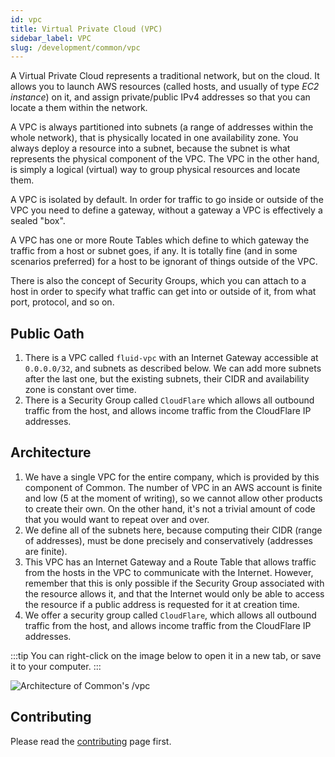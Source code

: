 ```yaml
---
id: vpc
title: Virtual Private Cloud (VPC)
sidebar_label: VPC
slug: /development/common/vpc
---
```


A Virtual Private Cloud represents a traditional network,
but on the cloud.
It allows you to launch AWS resources
(called hosts, and usually of type _EC2 instance_) on it,
and assign private/public IPv4 addresses
so that you can locate a them within the network.

A VPC is always partitioned into subnets
(a range of addresses within the whole network),
that is physically located in one availability zone.
You always deploy a resource into a subnet,
because the subnet is what represents the physical component of the VPC.
The VPC in the other hand,
is simply a logical (virtual) way to group physical resources
and locate them.

A VPC is isolated by default.
In order for traffic to go inside or outside of the VPC
you need to define a gateway,
without a gateway a VPC is effectively a sealed "box".

A VPC has one or more Route Tables
which define to which gateway the traffic
from a host or subnet goes, if any.
It is totally fine (and in some scenarios preferred)
for a host to be ignorant of things outside of the VPC.

There is also the concept of Security Groups,
which you can attach to a host
in order to specify what traffic can get into or outside of it,
from what port, protocol, and so on.

## Public Oath

1. There is a VPC called `fluid-vpc`
   with an Internet Gateway accessible at `0.0.0.0/32`,
   and subnets as described below.
   We can add more subnets after the last one,
   but the existing subnets,
   their CIDR
   and availability zone
   is constant over time.
1. There is a Security Group called `CloudFlare`
   which allows all outbound traffic from the host,
   and allows income traffic from the CloudFlare IP addresses.

## Architecture

1. We have a single VPC for the entire company,
   which is provided by this component of Common.
   The number of VPC in an AWS account is finite and low
   (5 at the moment of writing),
   so we cannot allow other products to create their own.
   On the other hand,
   it's not a trivial amount of code
   that you would want to repeat over and over.
1. We define all of the subnets here,
   because computing their CIDR (range of addresses),
   must be done precisely and conservatively (addresses are finite).
1. This VPC has an Internet Gateway
   and a Route Table
   that allows traffic from the hosts in the VPC
   to communicate with the Internet.
   However,
   remember that this is only possible
   if the Security Group associated with the resource allows it,
   and that the Internet would only be able to access the resource
   if a public address is requested for it at creation time.
1. We offer a security group called `CloudFlare`,
   which allows all outbound traffic from the host,
   and allows income traffic from the CloudFlare IP addresses.

:::tip
You can right-click on the image below
to open it in a new tab,
or save it to your computer.
:::

![Architecture of Common's /vpc](./vpc-arch.dot.svg)

## Contributing

Please read the
[contributing](/development/contributing) page first.
